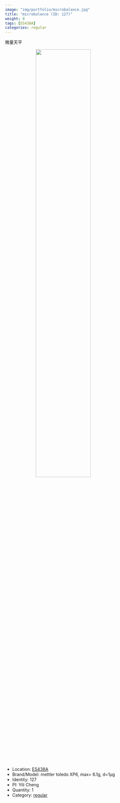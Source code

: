 ```yaml
---
image: "img/portfolio/microbalance.jpg"
title: "microbalance (ID: 127)"
weight: 0
tags: [ES438A]
categories: regular
---
```


微量天平

<!--more-->

<img src="../../img/portfolio/microbalance.jpg" width="60%" style="display: block; margin: auto;">

- Location: [ES438A](../../tags/es438a)
- Brand/Model: mettler toledo XP6, max= 6.1g, d=1μg
- Identity: 127
- PI: Yili Cheng
- Quantity: 1
- Category: [regular](../../categories/regular)






